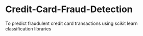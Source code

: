 # Credit-Card-Fraud-Detection
To predict fraudulent credit card transactions using scikit learn classification libraries
